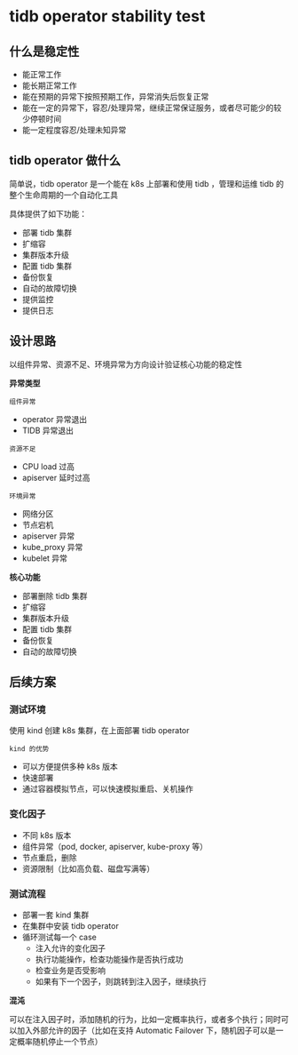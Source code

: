 # tidb operator stability test

## 什么是稳定性

- 能正常工作
- 能长期正常工作
- 能在预期的异常下按照预期工作，异常消失后恢复正常
- 能在一定的异常下，容忍/处理异常，继续正常保证服务，或者尽可能少的较少停顿时间
- 能一定程度容忍/处理未知异常

## tidb operator 做什么

简单说，tidb operator 是一个能在 k8s 上部署和使用 tidb ，管理和运维 tidb 的整个生命周期的一个自动化工具

具体提供了如下功能：

- 部署 tidb 集群
- 扩缩容
- 集群版本升级
- 配置 tidb 集群
- 备份恢复
- 自动的故障切换
- 提供监控
- 提供日志

## 设计思路

以组件异常、资源不足、环境异常为方向设计验证核心功能的稳定性

**异常类型**

`组件异常`
- operator 异常退出
- TIDB 异常退出

`资源不足`
- CPU load 过高
- apiserver 延时过高

`环境异常`
- 网络分区
- 节点宕机
- apiserver 异常
- kube_proxy 异常
- kubelet 异常

**核心功能**

- 部署删除 tidb 集群
- 扩缩容
- 集群版本升级
- 配置 tidb 集群
- 备份恢复
- 自动的故障切换

## 后续方案

### 测试环境

使用 kind 创建 k8s 集群，在上面部署 tidb operator

`kind 的优势`

- 可以方便提供多种 k8s 版本
- 快速部署
- 通过容器模拟节点，可以快速模拟重启、关机操作

### 变化因子

- 不同 k8s 版本
- 组件异常（pod, docker, apiserver, kube-proxy 等）
- 节点重启，删除
- 资源限制（比如高负载、磁盘写满等）

### 测试流程

-  部署一套 kind 集群
-  在集群中安装 tidb operator
-  循环测试每一个 case
    -  注入允许的变化因子
    -  执行功能操作，检查功能操作是否执行成功
    -  检查业务是否受影响
    -  如果有下一个因子，则跳转到注入因子，继续执行

**混沌**

可以在注入因子时，添加随机的行为，比如一定概率执行，或者多个执行；同时可以加入外部允许的因子（比如在支持 Automatic Failover 下，随机因子可以是一定概率随机停止一个节点）